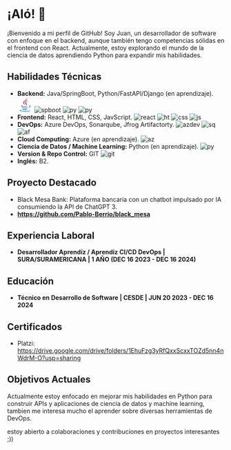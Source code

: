 # ¡Aló! 👋

¡Bienvenido a mi perfil de GitHub! Soy Juan, un desarrollador de software con enfoque en el backend, aunque también tengo competencias sólidas en el frontend con React. Actualmente, estoy explorando el mundo de la ciencia de datos aprendiendo Python para expandir mis habilidades.

## Habilidades Técnicas

- **Backend:** Java/SpringBoot, Python/FastAPI/Django (en aprendizaje). <img src="https://raw.githubusercontent.com/devicons/devicon/master/icons/java/java-original.svg" alt="java" width="35" height="35"/> <img src="https://spring.io/img/spring-2.svg" alt="spboot" width="65" height="35"/> <img src="https://www.vectorlogo.zone/logos/python/python-icon.svg" alt="py" width="20" height="20"/> <img src="https://cdn.worldvectorlogo.com/logos/fastapi-1.svg" alt="py" width="20" height="20"/> 
- **Frontend:** React, HTML, CSS, JavScript. <img src="https://cdn.worldvectorlogo.com/logos/react-2.svg" alt="react" width="20" height="20"/> <img src="https://cdn.worldvectorlogo.com/logos/html-1.svg" alt="ht" width="20" height="20"/> <img src="https://cdn.worldvectorlogo.com/logos/css-3.svg" alt="css" width="20" height="20"/> <img src="https://cdn.worldvectorlogo.com/logos/javascript-1.svg" alt="js" width="20" height="20"/>
- **DevOps:** Azure DevOps, Sonarqube, Jfrog Artifactorty. <img src="https://logowik.com/content/uploads/images/azure-devops1866.jpg" alt="azdev" width="20" height="20"/> <img src="https://cdn.worldvectorlogo.com/logos/sonarqube-1.svg" alt="sq" width="20" height="20"/> <img src="https://speedmedia.jfrog.com/08612fe1-9391-4cf3-ac1a-6dd49c36b276/https://media.jfrog.com/wp-content/uploads/2017/12/20132914/artyfactory.png" alt="af" width="20" height="20"/>
- **Cloud Computing:** Azure (en aprendizaje). <img src="https://cdn.worldvectorlogo.com/logos/azure-1.svg" alt="az" width="20" height="20"/>
- **Ciencia de Datos / Machine Learning:** Python (en aprendizaje). <img src="https://www.vectorlogo.zone/logos/python/python-icon.svg" alt="py" width="20" height="20"/>
- **Version & Repo Control:** GIT <img src="https://www.vectorlogo.zone/logos/git-scm/git-scm-icon.svg" alt="git" width="20" height="20"/>
- **Inglés:** B2.

## Proyecto Destacado

- Black Mesa Bank: Plataforma bancaria con un chatbot impulsado por IA consumiendo la API de ChatGPT 3.
- **https://github.com/Pablo-Berrio/black_mesa**

## Experiencia Laboral

- **Desarrollador Aprendíz / Aprendíz CI/CD DevOps | SURA/SURAMERICANA | 1 AÑO (DEC 16 2023 - DEC 16 2024)**

## Educación

- **Técnico en Desarrollo de Software | CESDE | JUN 20 2023 - DEC 16 2024**

## Certificados

- Platzi: https://drive.google.com/drive/folders/1EhuFzg3yRfQxxScxxTOZd5nn4nWdrM-O?usp=sharing

## Objetivos Actuales

Actualmente estoy enfocado en mejorar mis habilidades en Python para construir APIs y aplicaciones de ciencia de datos y machine learning, tambien me interesa mucho el aprender sobre diversas herramientas de DevOps.

estoy abierto a colaboraciones y contribuciones en proyectos interesantes ;))
